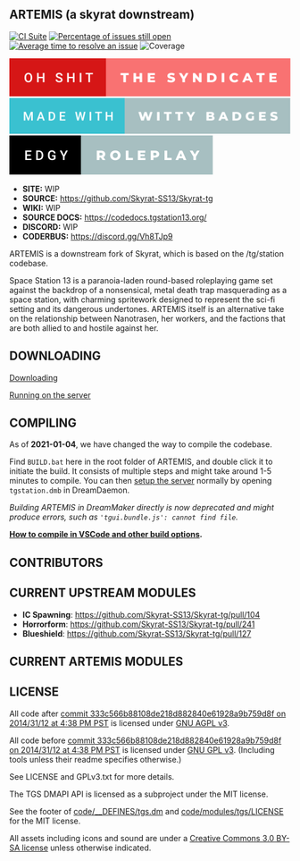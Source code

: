 ## ARTEMIS (a skyrat downstream)

[![CI Suite](https://github.com/ArtemisStation/artemis/actions/workflows/ci_suite.yml/badge.svg)](https://github.com/ArtemisStation/artemis/actions/workflows/ci_suite.yml)
[![Percentage of issues still open](http://isitmaintained.com/badge/open/ArtemisStation/artemis.svg)](https://isitmaintained.com/project/ArtemisStation/artemis "Percentage of issues still open")
[![Average time to resolve an issue](http://isitmaintained.com/badge/resolution/ArtemisStation/artemis.svg)](https://isitmaintained.com/project/ArtemisStation/artemis "Average time to resolve an issue")
![Coverage](https://img.shields.io/codecov/c/github/ArtemisStation/artemis)

![ohshit](https://raw.githubusercontent.com/ArtemisStation/artemis/master/oh-shit-the-syndicate.svg) ![witty](https://raw.githubusercontent.com/ArtemisStation/artemis/master/made-with-witty-badges.svg) ![edgy](https://raw.githubusercontent.com/ArtemisStation/artemis/master/edgy-roleplay.svg)

* **SITE:** WIP
* **SOURCE:** https://github.com/Skyrat-SS13/Skyrat-tg
* **WIKI:** WIP
* **SOURCE DOCS:** https://codedocs.tgstation13.org/
* **DISCORD:** WIP
* **CODERBUS:** https://discord.gg/Vh8TJp9

ARTEMIS is a downstream fork of Skyrat, which is based on the /tg/station codebase.

Space Station 13 is a paranoia-laden round-based roleplaying game set against the backdrop of a nonsensical, metal death trap masquerading as a space station, with charming spritework designed to represent the sci-fi setting and its dangerous undertones. ARTEMIS itself is an alternative take on the relationship between Nanotrasen, her workers, and the factions that are both allied to and hostile against her.

## DOWNLOADING
[Downloading](.github/guides/DOWNLOADING.md)

[Running on the server](.github/guides/RUNNING_A_SERVER.md)

## COMPILING

As of **2021-01-04**, we have changed the way to compile the codebase.

Find `BUILD.bat` here in the root folder of ARTEMIS, and double click it to initiate the build. It consists of multiple steps and might take around 1-5 minutes to compile. You can then [setup the server](.github/guides/RUNNING_A_SERVER.md) normally by opening `tgstation.dmb` in DreamDaemon.

*Building ARTEMIS in DreamMaker directly is now deprecated and might produce errors, such as `'tgui.bundle.js': cannot find file`.*

**[How to compile in VSCode and other build options](tools/build/README.md).**

## CONTRIBUTORS

## CURRENT UPSTREAM MODULES
* **IC Spawning**: https://github.com/Skyrat-SS13/Skyrat-tg/pull/104
* **Horrorform**: https://github.com/Skyrat-SS13/Skyrat-tg/pull/241
* **Blueshield**: https://github.com/Skyrat-SS13/Skyrat-tg/pull/127

## CURRENT ARTEMIS MODULES

## LICENSE

All code after [commit 333c566b88108de218d882840e61928a9b759d8f on 2014/31/12 at 4:38 PM PST](https://github.com/tgstation/tgstation/commit/333c566b88108de218d882840e61928a9b759d8f) is licensed under [GNU AGPL v3](https://www.gnu.org/licenses/agpl-3.0.html).

All code before [commit 333c566b88108de218d882840e61928a9b759d8f on 2014/31/12 at 4:38 PM PST](https://github.com/tgstation/tgstation/commit/333c566b88108de218d882840e61928a9b759d8f) is licensed under [GNU GPL v3](https://www.gnu.org/licenses/gpl-3.0.html).
(Including tools unless their readme specifies otherwise.)

See LICENSE and GPLv3.txt for more details.

The TGS DMAPI API is licensed as a subproject under the MIT license.

See the footer of [code/__DEFINES/tgs.dm](./code/__DEFINES/tgs.dm) and [code/modules/tgs/LICENSE](./code/modules/tgs/LICENSE) for the MIT license.

All assets including icons and sound are under a [Creative Commons 3.0 BY-SA license](https://creativecommons.org/licenses/by-sa/3.0/) unless otherwise indicated.
